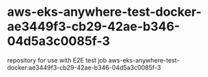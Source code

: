 # aws-eks-anywhere-test-docker-ae3449f3-cb29-42ae-b346-04d5a3c0085f-3
repository for use with E2E test job aws-eks-anywhere-test-docker:ae3449f3-cb29-42ae-b346-04d5a3c0085f-3
